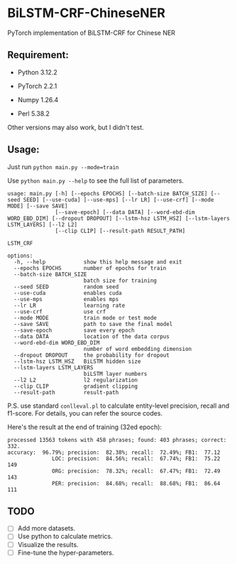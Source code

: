 # BiLSTM-CRF-ChineseNER
PyTorch implementation of BiLSTM-CRF for Chinese NER

## Requirement: 
- Python 3.12.2
- PyTorch 2.2.1
- Numpy 1.26.4

- Perl 5.38.2

Other versions may also work, but I didn't test.

## Usage:
Just run `python main.py --mode=train` 

Use `python main.py --help` to see the full list of parameters.
```
usage: main.py [-h] [--epochs EPOCHS] [--batch-size BATCH_SIZE] [--seed SEED] [--use-cuda] [--use-mps] [--lr LR] [--use-crf] [--mode MODE] [--save SAVE]
               [--save-epoch] [--data DATA] [--word-ebd-dim WORD_EBD_DIM] [--dropout DROPOUT] [--lstm-hsz LSTM_HSZ] [--lstm-layers LSTM_LAYERS] [--l2 L2]
               [--clip CLIP] [--result-path RESULT_PATH]

LSTM_CRF

options:
  -h, --help            show this help message and exit
  --epochs EPOCHS       number of epochs for train
  --batch-size BATCH_SIZE
                        batch size for training
  --seed SEED           random seed
  --use-cuda            enables cuda
  --use-mps             enables mps
  --lr LR               learning rate
  --use-crf             use crf
  --mode MODE           train mode or test mode
  --save SAVE           path to save the final model
  --save-epoch          save every epoch
  --data DATA           location of the data corpus
  --word-ebd-dim WORD_EBD_DIM
                        number of word embedding dimension
  --dropout DROPOUT     the probability for dropout
  --lstm-hsz LSTM_HSZ   BiLSTM hidden size
  --lstm-layers LSTM_LAYERS
                        biLSTM layer numbers
  --l2 L2               l2 regularization
  --clip CLIP           gradient clipping
  --result-path         result-path
```

P.S. use standard `conlleval.pl` to calculate entity-level precision, recall and f1-score. For details, you can refer the source codes. 


Here's the result at the end of training (32ed epoch):
```shell
processed 13563 tokens with 458 phrases; found: 403 phrases; correct: 332.
accuracy:  96.79%; precision:  82.38%; recall:  72.49%; FB1:  77.12
              LOC: precision:  84.56%; recall:  67.74%; FB1:  75.22  149
              ORG: precision:  78.32%; recall:  67.47%; FB1:  72.49  143
              PER: precision:  84.68%; recall:  88.68%; FB1:  86.64  111
```

## TODO
- [ ] Add more datasets.
- [ ] Use python to calculate metrics.
- [ ] Visualize the results.
- [ ] Fine-tune the hyper-parameters.
